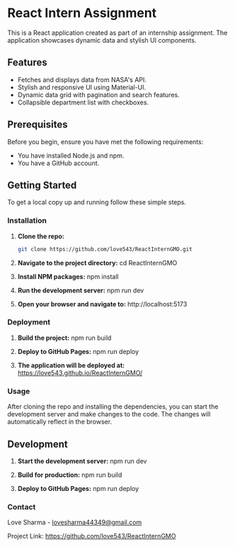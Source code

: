 # React Intern Assignment

This is a React application created as part of an internship assignment. The application showcases dynamic data and stylish UI components.

## Features

- Fetches and displays data from NASA's API.
- Stylish and responsive UI using Material-UI.
- Dynamic data grid with pagination and search features.
- Collapsible department list with checkboxes.

## Prerequisites

Before you begin, ensure you have met the following requirements:

- You have installed Node.js and npm.
- You have a GitHub account.

## Getting Started

To get a local copy up and running follow these simple steps.

### Installation

1. **Clone the repo:**

   ```sh
   git clone https://github.com/love543/ReactInternGMO.git
   
2. **Navigate to the project directory:**
   cd ReactInternGMO
   
3. **Install NPM packages:**
   npm install

4. **Run the development server:**
   npm run dev

5. **Open your browser and navigate to:**
   http://localhost:5173

### Deployment

1. **Build the project:**
   npm run build

2. **Deploy to GitHub Pages:**
   npm run deploy

3. **The application will be deployed at:**
   https://love543.github.io/ReactInternGMO/

### Usage

After cloning the repo and installing the dependencies, you can start the development server and make changes to the code.
The changes will automatically reflect in the browser.
## Development
1. **Start the development server:**
   npm run dev
   
2. **Build for production:**
   npm run build
   
3. **Deploy to GitHub Pages:**
   npm run deploy

### Contact
Love Sharma - lovesharma44349@gmail.com

Project Link: https://github.com/love543/ReactInternGMO
